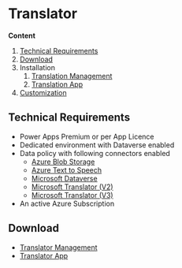 # Translator

**Content**
1. [Technical Requirements](#Technical-Requirements)
2. [Download](#Download)
3. Installation
   1. [Translation Management](/TranslationManagement/installation.md)
   2. [Translation App]()
4. [Customization](/TranslationManagement/customization.md)

## Technical Requirements
* Power Apps Premium or per App Licence
* Dedicated environment with Dataverse enabled
* Data policy with following connectors enabled
  * [Azure Blob Storage](https://learn.microsoft.com/en-us/connectors/azureblob/)
  * [Azure Text to Speech](https://learn.microsoft.com/en-us/connectors/azuretexttospeech/)
  * [Microsoft Dataverse](https://learn.microsoft.com/en-us/connectors/commondataserviceforapps/)
  * [Microsoft Translator (V2)](https://learn.microsoft.com/en-us/connectors/translatorv2/)
  * [Microsoft Translator (V3)](https://learn.microsoft.com/en-us/connectors/microsofttranslatorv/)
* An active Azure Subscription

## Download
- [Translator Management](/releases/tag/CoreComponents)
- [Translator App](/releases/tag/TranslatorApp)
